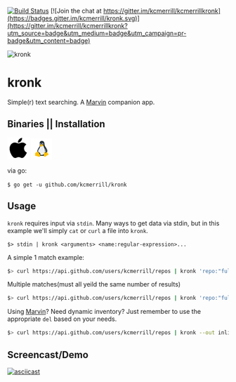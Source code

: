 [![Build Status](https://travis-ci.org/kcmerrill/kronk.svg?branch=master)](https://travis-ci.org/kcmerrill/kronk) [![Join the chat at https://gitter.im/kcmerrill/kcmerrillkronk](https://badges.gitter.im/kcmerrill/kronk.svg)](https://gitter.im/kcmerrill/kcmerrillkronk?utm_source=badge&utm_medium=badge&utm_campaign=pr-badge&utm_content=badge)

![kronk](assets/kronk.jpg "kronk")

# kronk

Simple(r) text searching. A [Marvin](https://github.com/kcmerrill/marvin) companion app.


## Binaries || Installation

[![MacOSX](https://raw.githubusercontent.com/kcmerrill/go-dist/master/assets/apple_logo.png "Mac OSX")](http://go-dist.kcmerrill.com/kcmerrill/kronk/mac/amd64) [![Linux](https://raw.githubusercontent.com/kcmerrill/go-dist/master/assets/linux_logo.png "Linux")](http://go-dist.kcmerrill.com/kcmerrill/kronk/linux/amd64)

via go:

`$ go get -u github.com/kcmerrill/kronk`

## Usage

`kronk` requires input via `stdin`. Many ways to get data via stdin, but in this example we'll simply `cat` or `curl` a file into `kronk`.

```
$> stdin | kronk <arguments> <name:regular-expression>...
```

A simple 1 match example:
```bash
$> curl https://api.github.com/users/kcmerrill/repos | kronk 'repo:"full_name": "(.*?)"'
```

Multiple matches(must all yeild the same number of results)
```bash
$> curl https://api.github.com/users/kcmerrill/repos | kronk 'repo:"full_name": "(.*?)"' 'issues:"open_issues": (\d+)'
```

Using [Marvin](https://github.com/kcmerrill/marvin)? Need dynamic inventory? Just remember to use the appropriate `del` based on your needs.
```bash
$> curl https://api.github.com/users/kcmerrill/repos | kronk --out inline 'repo:"full_name": "(.*?)"' 'issues:"open_issues": (\d+)'
```

## Screencast/Demo

[![asciicast](assets/demo.png)](https://asciinema.org/a/140001)
